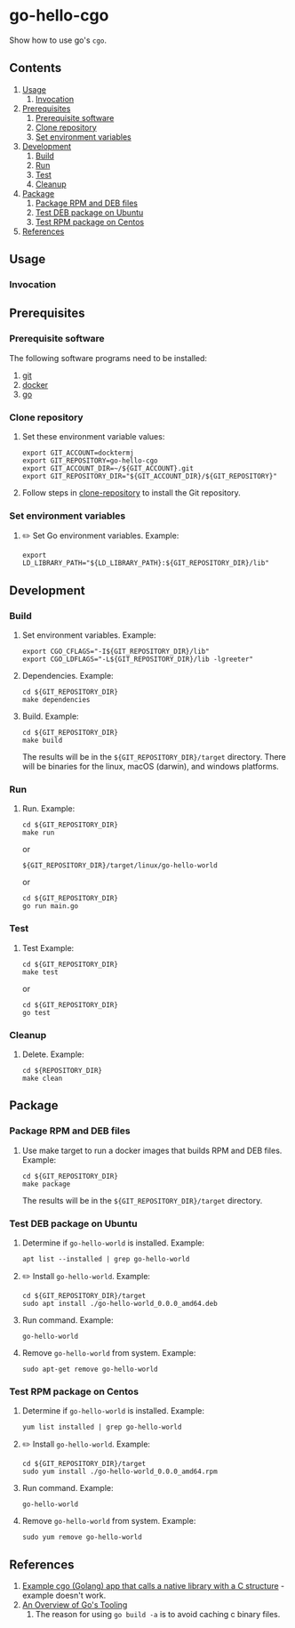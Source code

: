 # go-hello-cgo

Show how to use go's `cgo`.

## Contents

1. [Usage](#usage)
    1. [Invocation](#invocation)
1. [Prerequisites](#prerequisites)
    1. [Prerequisite software](#prerequisite-software)
    1. [Clone repository](#clone-repository)
    1. [Set environment variables](#set-environment-variables)
1. [Development](#development)
    1. [Build](#build)
    1. [Run](#run)
    1. [Test](#test)
    1. [Cleanup](#cleanup)
1. [Package](#package)
    1. [Package RPM and DEB files](#package-rpm-and-deb-files)
    1. [Test DEB package on Ubuntu](#test-deb-package-on-ubuntu)
    1. [Test RPM package on Centos](#test-rpm-package-on-centos)
1. [References](#references)

## Usage

### Invocation

## Prerequisites

### Prerequisite software

The following software programs need to be installed:

1. [git](https://github.com/docktermj/KnowledgeBase/blob/master/software/git.md#installation)
1. [docker](https://github.com/docktermj/KnowledgeBase/blob/master/software/docker.md#installation)
1. [go](https://github.com/docktermj/KnowledgeBase/blob/master/software/go.md#installation)

### Clone repository

1. Set these environment variable values:

    ```console
    export GIT_ACCOUNT=docktermj
    export GIT_REPOSITORY=go-hello-cgo
    export GIT_ACCOUNT_DIR=~/${GIT_ACCOUNT}.git
    export GIT_REPOSITORY_DIR="${GIT_ACCOUNT_DIR}/${GIT_REPOSITORY}"
    ```

1. Follow steps in [clone-repository](https://github.com/docktermj/KnowledgeBase/blob/master/HowTo/clone-repository.md)
   to install the Git repository.

### Set environment variables

1. :pencil2: Set Go environment variables.
   Example:

    ```console
    export LD_LIBRARY_PATH="${LD_LIBRARY_PATH}:${GIT_REPOSITORY_DIR}/lib"
    ```

## Development

### Build

1. Set environment variables.
   Example:

    ```console
    export CGO_CFLAGS="-I${GIT_REPOSITORY_DIR}/lib"
    export CGO_LDFLAGS="-L${GIT_REPOSITORY_DIR}/lib -lgreeter"
    ```

1. Dependencies.
   Example:

    ```console
    cd ${GIT_REPOSITORY_DIR}
    make dependencies
    ```

1. Build.
   Example:

    ```console
    cd ${GIT_REPOSITORY_DIR}
    make build
    ```

   The results will be in the `${GIT_REPOSITORY_DIR}/target` directory.
   There will be binaries for the linux, macOS (darwin), and windows platforms.

### Run

1. Run.
   Example:

    ```console
    cd ${GIT_REPOSITORY_DIR}
    make run
    ```

    or

    ```console
    ${GIT_REPOSITORY_DIR}/target/linux/go-hello-world
    ```

    or

    ```console
    cd ${GIT_REPOSITORY_DIR}
    go run main.go
    ```

### Test

1. Test
   Example:

    ```console
    cd ${GIT_REPOSITORY_DIR}
    make test
    ```

    or

    ```console
    cd ${GIT_REPOSITORY_DIR}
    go test
    ```

### Cleanup

1. Delete.
   Example:

    ```console
    cd ${REPOSITORY_DIR}
    make clean
    ```

## Package

### Package RPM and DEB files

1. Use make target to run a docker images that builds RPM and DEB files.
   Example:

    ```console
    cd ${GIT_REPOSITORY_DIR}
    make package
    ```

   The results will be in the `${GIT_REPOSITORY_DIR}/target` directory.

### Test DEB package on Ubuntu

1. Determine if `go-hello-world` is installed.
   Example:

    ```console
    apt list --installed | grep go-hello-world
    ```

1. :pencil2: Install `go-hello-world`.
   Example:

    ```console
    cd ${GIT_REPOSITORY_DIR}/target
    sudo apt install ./go-hello-world_0.0.0_amd64.deb
    ```

1. Run command.
   Example:

    ```console
    go-hello-world
    ```

1. Remove `go-hello-world` from system.
   Example:

    ```console
    sudo apt-get remove go-hello-world
    ```

### Test RPM package on Centos

1. Determine if `go-hello-world` is installed.
   Example:

    ```console
    yum list installed | grep go-hello-world
    ```

1. :pencil2: Install `go-hello-world`.
   Example:

    ```console
    cd ${GIT_REPOSITORY_DIR}/target
    sudo yum install ./go-hello-world_0.0.0_amd64.rpm
    ```

1. Run command.
   Example:

    ```console
    go-hello-world
    ```

1. Remove `go-hello-world` from system.
   Example:

    ```console
    sudo yum remove go-hello-world
    ```

## References

1. [Example cgo (Golang) app that calls a native library with a C structure](http://www.mischiefblog.com/2014/06/26/example-cgo-golang-app-that-calls-a-native-library-with-a-c-structure/) - example doesn't work.
1. [An Overview of Go's Tooling](https://www.alexedwards.net/blog/an-overview-of-go-tooling)
    1. The reason for using `go build -a` is to avoid caching c binary files.
